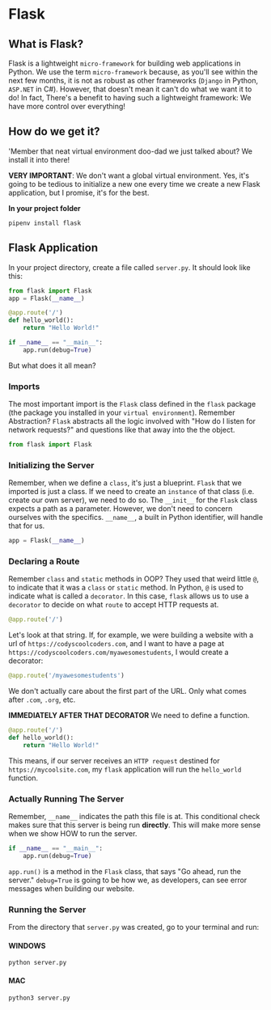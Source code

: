 # Flask

## What is Flask?
Flask is a lightweight `micro-framework` for building web applications in Python. We use the term `micro-framework` because, as you'll see within the next few months, it is not as robust as other frameworks (`Django` in Python, `ASP.NET` in C#). However, that doesn't mean it can't do what we want it to do! In fact, There's a benefit to having such a lightweight framework: We have more control over everything!

## How do we get it?

'Member that neat virtual environment doo-dad we just talked about? We install it into there!

**VERY IMPORTANT**: We don't want a global virtual environment. Yes, it's going to be tedious to initialize a new one every time we create a new Flask application, but I promise, it's for the best.

**In your project folder**

```console
pipenv install flask
```

## Flask Application

In your project directory, create a file called `server.py`. It should look like this:

```py
from flask import Flask 
app = Flask(__name__) 

@app.route('/') 
def hello_world():
    return "Hello World!"

if __name__ == "__main__":
    app.run(debug=True)
```

But what does it all mean?


### Imports
The most important import is the `Flask` class defined in the `flask` package (the package you installed in your `virtual environment`). Remember Abstraction? `Flask` abstracts all the logic involved with "How do I listen for network requests?" and questions like that away into the the object.
```py 
from flask import Flask

```

### Initializing the Server

Remember, when we define a `class`, it's just a blueprint. `Flask` that we imported is just a class. If we need to create an `instance` of that class (i.e. create our own server), we need to do so. The `__init__` for the `Flask` class expects a path as a parameter. However, we don't need to concern ourselves with the specifics. `__name__`, a built in Python identifier, will handle that for us.
```py
app = Flask(__name__) 
```

### Declaring a Route

Remember `class` and `static` methods in OOP? They used that weird little `@`, to indicate that it was a `class` or `static` method. In Python, `@` is used to indicate what is called a `decorator`. In this case, `flask` allows us to use a `decorator` to decide on what `route` to accept HTTP requests at. 
```py
@app.route('/') 
```

Let's look at that string. If, for example, we were building a website with a url of `https://codyscoolcoders.com`, and I want to have a page at `https://codyscoolcoders.com/myawesomestudents`, I would create a decorator:
```py
@app.route('/myawesomestudents')
```
We don't actually care about the first part of the URL. Only what comes after `.com`, `.org`, etc.

**IMMEDIATELY AFTER THAT DECORATOR**
We need to define a function.

```py
@app.route('/') 
def hello_world():
    return "Hello World!"
```

This means, if our server receives an `HTTP request` destined for `https://mycoolsite.com`, my `flask` application will run the `hello_world` function.

### Actually Running The Server

Remember, `__name__` indicates the path this file is at. This conditional check makes sure that this server is being run **directly**. This will make more sense when we show HOW to run the server.

```py
if __name__ == "__main__":
    app.run(debug=True)
```

`app.run()` is a method in the `Flask` class, that says "Go ahead, run the server." `debug=True` is going to be how we, as developers, can see error messages when building our website.

### Running the Server
From the directory that `server.py` was created, go to your terminal and run:
#### WINDOWS
```console
python server.py
```
#### MAC
```console
python3 server.py
```